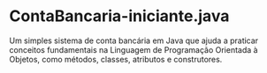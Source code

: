 # ContaBancaria-iniciante.java
Um simples sistema de conta bancária em Java que ajuda a praticar conceitos fundamentais na Linguagem de Programação Orientada à Objetos, como métodos, classes, atributos e construtores.

